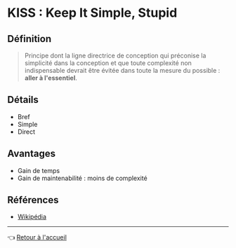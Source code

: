 # KISS : Keep It Simple, Stupid

## Définition

> Principe dont la ligne directrice de conception qui préconise la simplicité dans la conception et que toute complexité non indispensable devrait être évitée dans toute la mesure du possible : **aller à l'essentiel**.

## Détails

* Bref
* Simple
* Direct

## Avantages

* Gain de temps
* Gain de maintenabilité : moins de complexité

## Références

* [Wikipédia](https://fr.wikipedia.org/wiki/Principe_KISS)

---
:point_left: [Retour à l'accueil](../README.md)
